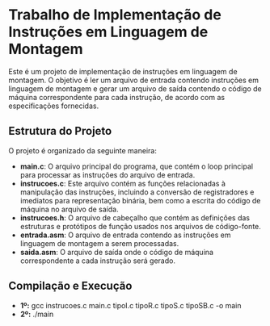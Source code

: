 # Trabalho de Implementação de Instruções em Linguagem de Montagem

Este é um projeto de implementação de instruções em linguagem de montagem. O objetivo é ler um arquivo de entrada contendo instruções em linguagem de montagem e gerar um arquivo de saída contendo o código de máquina correspondente para cada instrução, de acordo com as especificações fornecidas.

## Estrutura do Projeto

O projeto é organizado da seguinte maneira:

- **main.c**: O arquivo principal do programa, que contém o loop principal para processar as instruções do arquivo de entrada.
- **instrucoes.c**: Este arquivo contém as funções relacionadas à manipulação das instruções, incluindo a conversão de registradores e imediatos para representação binária, bem como a escrita do código de máquina no arquivo de saída.
- **instrucoes.h**: O arquivo de cabeçalho que contém as definições das estruturas e protótipos de função usados nos arquivos de código-fonte.
- **entrada.asm**: O arquivo de entrada contendo as instruções em linguagem de montagem a serem processadas.
- **saida.asm**: O arquivo de saída onde o código de máquina correspondente a cada instrução será gerado.

## Compilação e Execução
- **1º:** gcc instrucoes.c main.c tipoI.c tipoR.c tipoS.c tipoSB.c -o main
- **2º:** ./main
